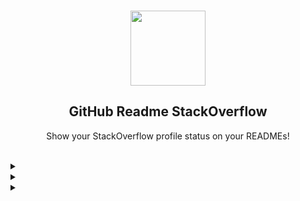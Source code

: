 <br>
<p align="center">
  <img width="120px" src="https://raw.githubusercontent.com/omidnikrah/github-readme-stackoverflow/master/stackoverflow.svg" />
  <h2 align="center">GitHub Readme StackOverflow</h2>
  <p align="center">Show your StackOverflow profile status on your READMEs!</p>
</p>
<br>

<details>
  <summary></summary>

  <p align="center">
    <img width="140" src="https://user-images.githubusercontent.com/6661165/91657958-61b4fd00-eb00-11ea-9def-dc7ef5367e34.png" />  
    <h2 align="center">GitHub Profile Trophy</h2>
    <p align="center">🏆 Add dynamically generated GitHub Stat Trophies on your readme</p>
  </p>
  <p align="center">
    <a href="https://github.com/ryo-ma/github-profile-trophy/issues">
      <img src="https://img.shields.io/github/issues/ryo-ma/github-profile-trophy"/> 
    </a>
    <a href="https://github.com/ryo-ma/github-profile-trophy/network/members">
      <img src="https://img.shields.io/github/forks/ryo-ma/github-profile-trophy"/> 
    </a>  
    <a href="https://github.com/ryo-ma/github-profile-trophy/stargazers">
      <img src="https://img.shields.io/github/stars/ryo-ma/github-profile-trophy"/> 
    </a>
    <a href="https://github.com/ryo-ma/github-profile-trophy/LICENSE">
      <img src="https://img.shields.io/github/license/ryo-ma/github-profile-trophy"/> 
    </a>
  </p>
  <p align="center">
    </a>
      <a href="https://twitter.com/intent/tweet?text=Add%20dynamically%20generated%20GitHub%20Trophy%20on%20your%20readme%0D%0A&url=https%3A%2F%2Fgithub.com%27pub%2Fgithub-profile-trophy">
      <img src="https://img.shields.io/twitter/url?style=social&url=https%3A%2F%2Fgithub.com%27pub%2Fgithub-profile-trophy"/> 
    </a>
  </p>
<p align="center">
  You can use this service for free. I'm looking for sponsors to help us keep up with this service❤️
</p>

<p align="center">
  <a href="https://github.com/sponsors/ryo-ma">
    <img src="https://img.shields.io/static/v1?label=Sponsor&message=%E2%9D%A4&logo=GitHub&color=ff69b4"/> 
  </a>
</p>
</details>

<details>
  
  <summary></summary>
  
<!DOCTYPE html><html><head>
<meta charset="utf-8">
<title>Git Credential Manager - Authentication Succeeded</title>
<style type="text/css" link="readme.css">

</style>
</head><body>
    <div class="icons">
        <svg height="52" viewBox="0 0 16 16" version="1.1" width="52" aria-hidden="true"><path fill-rule="evenodd" d="M8 0C3.58 0 0 3.58 0 8c0 3.54 2.29 6.53 5.47 7.59.4.07.55-.17.55-.38 0-.19-.01-.82-.01-1.49-2.01.37-2.53-.49-2.69-.94-.09-.23-.48-.94-.82-1.13-.28-.15-.68-.52-.01-.53.63-.01 1.08.58 1.23.82.72 1.21 1.87.87 2.33.66.07-.52.28-.87.51-1.07-1.78-.2-3.64-.89-3.64-3.95 0-.87.31-1.59.82-2.15-.08-.2-.36-1.02.08-2.12 0 0 .67-.21 2.2.82.64-.18 1.32-.27 2-.27.68 0 1.36.09 2 .27 1.53-1.04 2.2-.82 2.2-.82.44 1.1.16 1.92.08 2.12.51.56.82 1.27.82 2.15 0 3.07-1.87 3.75-3.65 3.95.29.25.54.73.54 1.48 0 1.07-.01 1.93-.01 2.2 0 .21.15.46.55.38A8.013 8.013 0 0016 8c0-4.42-3.58-8-8-8z"></path></svg>
        <span class="plus">+</span>
        <span class="gcm"/>
    </div>
    <div class="box">
        <h1>Authentication Succeeded</h1>
        <p>You may now close this tab and return to the application.</p>
    </div>
</body>
/html>
 
</details>

<details>

  <summary></summary>
  

  
</details>
